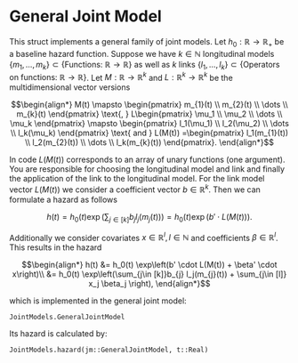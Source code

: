 # General Joint Model


This struct implements a general family of joint models. Let $h_0:\mathbb{R} \to\mathbb{R}_{+}$ be a baseline hazard function. Suppose we have $k\in \mathbb{N}$ longitudinal models $\{m_{1},\dots, m_{k}\}\subset \{\text{Functions: }\mathbb{R}\to\mathbb{R}\}$ as well as $k$ links $\{l_{1},\dots, l_{k}\}\subset \{\text{Operators on functions: }\mathbb{R}\to\mathbb{R}\}$. Let $M: \mathbb{R} \to \mathbb{R}^k$ and $L:\mathbb{R}^k \to \mathbb{R}^k$ be the multidimensional vector versions

```math
\begin{align*}
    M(t) \mapsto \begin{pmatrix}
    m_{1}(t) \\ m_{2}(t) \\ \dots \\ m_{k}(t)
\end{pmatrix} \text{, }
    L\begin{pmatrix}
    \mu_1 \\ \mu_2 \\ \dots \\ \mu_k
\end{pmatrix} \mapsto \begin{pmatrix}
    l_1(\mu_1) \\ l_2(\mu_2) \\ \dots \\ l_k(\mu_k)
\end{pmatrix} \text{ and } L(M(t)) =\begin{pmatrix}
    l_1(m_{1}(t)) \\ l_2(m_{2}(t)) \\ \dots \\ l_k(m_{k}(t))
\end{pmatrix}.
\end{align*}
```


In code $L(M(t))$ corresponds to an array of unary functions (one argument). You are responsible for choosing the longitudinal model and link and finally the application of the link to the longitudinal model. For the link model vector $L(M(t))$ we consider a coefficient vector $b \in \mathbb{R}^k$. Then we can formulate a hazard as follows

```math
h(t) = h_0(t) \exp\left(\sum_{j\in [k]}b_{j} l_j(m_{j}(t))  \right) = h_0(t) \exp(b' \cdot L(M(t))).
``` 
Additionally we consider covariates $x\in \mathbb{R}^l, l\in\mathbb{N}$ and coefficients $\beta \in \mathbb{R}^l$. This results in the hazard

```math
\begin{align*}
h(t) &= h_0(t) \exp\left(b' \cdot L(M(t)) + \beta' \cdot x\right)\\
     &= h_0(t) \exp\left(\sum_{j\in [k]}b_{j} l_j(m_{j}(t)) + \sum_{j\in [l]} x_j  \beta_j  \right),
\end{align*}
```
which is implemented in the general joint model:


```@docs
JointModels.GeneralJointModel
```

Its hazard is calculated by:

```@docs
JointModels.hazard(jm::GeneralJointModel, t::Real)
```